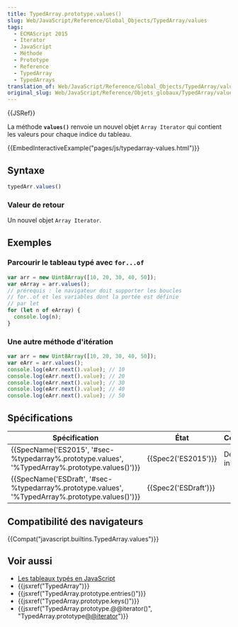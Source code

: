 ```yaml
---
title: TypedArray.prototype.values()
slug: Web/JavaScript/Reference/Global_Objects/TypedArray/values
tags:
  - ECMAScript 2015
  - Iterator
  - JavaScript
  - Méthode
  - Prototype
  - Reference
  - TypedArray
  - TypedArrays
translation_of: Web/JavaScript/Reference/Global_Objects/TypedArray/values
original_slug: Web/JavaScript/Reference/Objets_globaux/TypedArray/values
---
```

{{JSRef}}

La méthode **`values()`** renvoie un nouvel objet `Array Iterator` qui contient les valeurs pour chaque indice du tableau.

{{EmbedInteractiveExample("pages/js/typedarray-values.html")}}

## Syntaxe

```js
typedArr.values()
```

### Valeur de retour

Un nouvel objet `Array Iterator`.

## Exemples

### Parcourir le tableau typé avec `for...of`

```js
var arr = new Uint8Array([10, 20, 30, 40, 50]);
var eArray = arr.values();
// prérequis : le navigateur doit supporter les boucles
// for..of et les variables dont la portée est définie
// par let
for (let n of eArray) {
  console.log(n);
}
```

### Une autre méthode d'itération

```js
var arr = new Uint8Array([10, 20, 30, 40, 50]);
var eArr = arr.values();
console.log(eArr.next().value); // 10
console.log(eArr.next().value); // 20
console.log(eArr.next().value); // 30
console.log(eArr.next().value); // 40
console.log(eArr.next().value); // 50
```

## Spécifications

| Spécification                                                                                                                    | État                         | Commentaires         |
| -------------------------------------------------------------------------------------------------------------------------------- | ---------------------------- | -------------------- |
| {{SpecName('ES2015', '#sec-%typedarray%.prototype.values', '%TypedArray%.prototype.values()')}} | {{Spec2('ES2015')}}     | Définition initiale. |
| {{SpecName('ESDraft', '#sec-%typedarray%.prototype.values', '%TypedArray%.prototype.values()')}} | {{Spec2('ESDraft')}} |                      |

## Compatibilité des navigateurs

{{Compat("javascript.builtins.TypedArray.values")}}

## Voir aussi

- [Les tableaux typés en JavaScript](/fr/docs/Web/JavaScript/Tableaux_typés)
- {{jsxref("TypedArray")}}
- {{jsxref("TypedArray.prototype.entries()")}}
- {{jsxref("TypedArray.prototype.keys()")}}
- {{jsxref("TypedArray.prototype.@@iterator()", "TypedArray.prototype[@@iterator]()")}}
